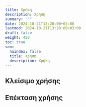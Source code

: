 ```yaml
---
title: Χρήση
description: Χρήση
summary: '""'
date: 2024-10-21T13:28:00+03:00
lastmod: 2024-10-21T13:28:00+03:00
draft: false
weight: 450
toc: true
seo:
  noindex: false
  title: Χρήση
  description: Χρήση
---
```

## Κλείσιμο χρήσης
## Επέκταση χρήσης
